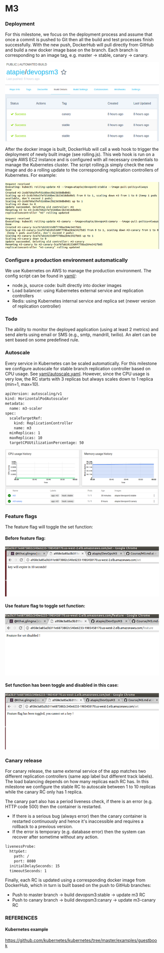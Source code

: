 # M3

### Deployment
For this milestone, we focus on the deployment process and assume that once a commit is pushed to Git then all the build and test processes finish successfully. With the new push, DockerHub will pull directly from GitHub and build a new docker image base on the branch. Each branch is corresponding to an image tag, e.g. master -> stable, canary -> canary.

![](screenshots/dockerhub.png)

After the docker image is built, DockerHub will call a web hook to trigger the deployment of newly built image (see rolling.js). This web hook is run on a single AWS EC2 instance and is configured with all necessary credentials to manage the Kubernetes cluster. The script rolling.js simply check the new image and do a rolling update to the corresponding replication controllers of Kubernetes. For example:

![](screenshots/rolling.png)

### Configure a production environment automatically
We use Kubernetes on AWS to manage the production environment. The config script can be found in [yaml/](yaml/):
  - node.js, source code: built directly into docker images
  - Load balancer: using Kubernetes external service and replication controllers
  - Redis: using Kubernetes internal service and replica set (newer version of replication controller)

### Todo
The ability to monitor the deployed application (using at least 2 metrics) and send alerts using email or SMS (e.g., smtp, mandrill, twilio). An alert can be sent based on some predefined rule.

### Autoscale
Every service in Kubernetes can be scaled automatically. For this milestone we configure autoscale for stable branch replication controller based on CPU usage. See [yaml/autoscale.yaml](yaml/autoscale.yaml). However, since the CPU usage is very low, the RC starts with 3 replicas but always scales down to 1 replica (min=1, max=10).

~~~
apiVersion: autoscaling/v1
kind: HorizontalPodAutoscaler
metadata:
  name: m3-scaler
spec:
  scaleTargetRef:
    kind: ReplicationController
    name: m3
  minReplicas: 1
  maxReplicas: 10
  targetCPUUtilizationPercentage: 50
~~~

![](screenshots/autoscale.png)

### Feature flags
The feature flag will toggle the set function:

#### Before feature flag: 
![](screenshots/set.png)

#### Use feature flag to toggle set function:
![](screenshots/feature.png)

#### Set function has been toggle and disabled in this case:
![](screenshots/setAfterFeature.png)

### Canary release
For canary release, the same external service of the app matches two different replication controllers (same app label but different track labels). The load balancing depends on how many replicas each RC has. In this milestone we configure the stable RC to autoscale between 1 to 10 replicas while the canary RC only has 1 replica.

The canary part also has a period liveness check, if there is an error (e.g. HTTP code 500) then the container is restarted.
  - If there is a serious bug (always error) then the canary container is restarted continuously and hence it's inaccessible and requires a rollback to a previous version.
  - If the error is temporary (e.g. database error) then the system can recover after sometime without any action.

~~~
livenessProbe:
  httpGet:
    path: /
    port: 8080
  initialDelaySeconds: 15
  timeoutSeconds: 1
~~~

Finally, each RC is updated using a corresponding docker image from DockerHub, which in turn is built based on the push to GitHub branches:
  - Push to master branch -> build devopsm3:stable -> update m3 RC
  - Push to canary branch -> build devopsm3:canary -> update m3-canary RC

### REFERENCES

#### Kubernetes example
https://github.com/kubernetes/kubernetes/tree/master/examples/guestbook
